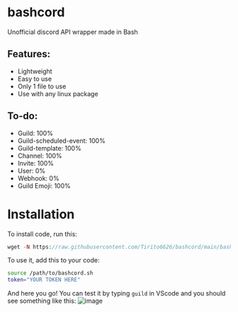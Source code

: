 # bashcord
 Unofficial discord API wrapper made in Bash

## Features:
- Lightweight
- Easy to use
- Only 1 file to use
- Use with any linux package

## To-do:
- Guild: 100%
- Guild-scheduled-event: 100%
- Guild-template: 100%
- Channel: 100%
- Invite: 100%
- User: 0%
- Webhook: 0%
- Guild Emoji: 100%
# Installation
To install code, run this:
```php
wget -N https://raw.githubusercontent.com/Tirito6626/bashcord/main/bashcord.sh
```
To use it, add this to your code:
```bash
source /path/to/bashcord.sh
token="YOUR TOKEN HERE"
```
And here you go! You can test it by typing `guild` in VScode and you should see something like this:
![image](https://github.com/Tirito6626/bashcord/assets/99983969/3a37ddae-7597-47ae-a2c9-3e94307ddb52)
